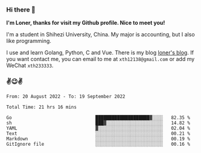 ### Hi there 👋️

**I'm Loner, thanks for visit my Github profile. Nice to meet you!**

I'm a student in Shihezi University, China. My major is accounting, but I also like programming.

I use and learn Golang, Python, C and Vue. There is my blog [loner's blog](https://www.loner1024.top).  If you want contact me, you can email to me at `xth12138@gmail.com` or add my WeChat `xth233333`.

### ✌️😉✌️

<!--START_SECTION:waka-->

```text
From: 20 August 2022 - To: 19 September 2022

Total Time: 21 hrs 16 mins

Go                               ████████████████████▓░░░░   82.35 %
sh                               ███▓░░░░░░░░░░░░░░░░░░░░░   14.82 %
YAML                             ▓░░░░░░░░░░░░░░░░░░░░░░░░   02.04 %
Text                             ░░░░░░░░░░░░░░░░░░░░░░░░░   00.21 %
Markdown                         ░░░░░░░░░░░░░░░░░░░░░░░░░   00.19 %
GitIgnore file                   ░░░░░░░░░░░░░░░░░░░░░░░░░   00.16 %
```

<!--END_SECTION:waka-->



